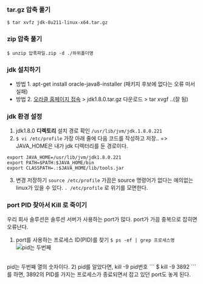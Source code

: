 ### tar.gz 압축 풀기
```
$ tar xvfz jdk-8u211-linux-x64.tar.gz
```

### zip 압축 풀기
```
$ unzip 압푹파일.zip -d ./하위폴더명
```


### jdk 설치하기
* 방법 1. apt-get install oracle-java8-installer (패키지 후보에 없다는 오류 떠서 실패)
* 방법 2. [오라클 홈페이지 접속](https://www.oracle.com/technetwork/java/javase/downloads/jdk8-downloads-2133151.html) > jdk1.8.0.tar.gz 다운로드 > tar xvgf ..(잘 됨)

### jdk 환경 설정
1) jdk1.8.0 **디렉토리** 설치 경로 확인
``` /usr/lib/jvm/jdk.1.8.0.221 ```
2) ``` $ vi /etc/profile ```
가장 아래 줄에 다음 코드를 작성하고 저장.. => JAVA_HOME은 내가 jdk 디렉터리를 둔 경로이다.
```
export JAVA_HOME=/usr/lib/jvm/jdk1.8.0.221
export PATH=$PATH:$JAVA_HOME/bin
export CLASSPATH=.:$JAVA_HOME/lib/tools.jar
```

3) 변경 저장하기
``` source /etc/profile ```
가끔은 source 명령어가 없다는 예의없는 linux가 있을 수 있다.
``` . /etc/profile ``` 로 위기를 모면한다.


### port PID 찾아서 Kill 로 죽이기
우리 회사 솔루션은 솔루션 서버가 사용하는 port가 많다. port가 가끔 중복으로 잡히면 오류난다.
1) port를 사용하는 프로세스 ID(PID)를 찾기
``` $ ps -ef | grep 프로세스명 ```
![pid는 두번째](https://user-images.githubusercontent.com/42515875/61578388-25f3e980-ab31-11e9-9c82-2092aea329b6.png)
<br>
pid는 두번째 열의 숫자이다.
2) pid를 알았다면, <span style="background-color:#00000">kill -9 pid번호</span>
``` $ kill -9 3892 ```를 하면, 3892의 PID를 가지는 프로세스가 종료되면서 잡고 있던 port도 놓게 된다.


